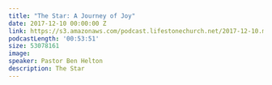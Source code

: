 ```yaml
---
title: "The Star: A Journey of Joy"
date: 2017-12-10 00:00:00 Z
link: https://s3.amazonaws.com/podcast.lifestonechurch.net/2017-12-10.mp3
podcastLength: '00:53:51'
size: 53078161
image:
speaker: Pastor Ben Helton
description: The Star
---
```


